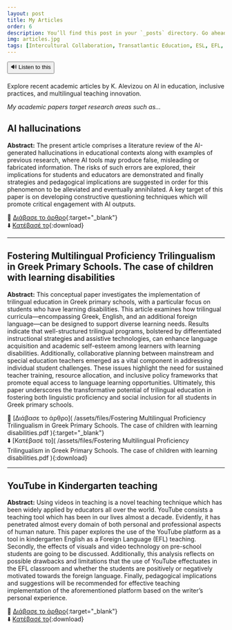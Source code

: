```yaml
---
layout: post
title: My Articles
order: 6
description: You’ll find this post in your `_posts` directory. Go ahead and edit it and re-build the site to see your changes.
img: articles.jpg
tags: [Intercultural Collaboration, Transatlantic Education, ESL, EFL, Inclusive Practices, AI in Education, Multilingualism, Educational Innovation, Teacher Exchange, EdTech]
---
```


<div style="display: flex; gap: 10px; margin-bottom: 20px;">
  <button id="tts-btn" onclick="toggleRead()" style="cursor: pointer;">🔊 Listen to this</button>
</div>

 Explore recent academic articles by K. Alevizou on AI in education, inclusive practices, and multilingual teaching innovation.

<p><em>My academic papers target research areas such as…</em></p>


## AI hallucinations

**Abstract:** The present article comprises a literature review of the AI-generated hallucinations in 
educational contexts along with examples of previous research, where AI tools may 
produce false, misleading or fabricated information. The risks of such errors are 
explored, their implications for students and educators are demonstrated and finally 
strategies and pedagogical implications are suggested in order for this phenomenon to 
be alleviated and eventually annihilated. A key target of this paper is on developing 
constructive questioning techniques which will promote critical engagement with AI 
outputs.  

📄 [Διάβασε το άρθρο]( /assets/files/AI%20hallucinations.pdf ){:target="_blank"}  
⬇️ [Κατέβασέ το]( /assets/files/AI%20hallucinations.pdf ){:download}

---

## Fostering Multilingual Proficiency Trilingualism in Greek Primary Schools. The case of children with learning disabilities


**Abstract:** This conceptual paper investigates the implementation of trilingual education in 
Greek primary schools, with a particular focus on students who have learning 
disabilities. This article examines how trilingual curricula—encompassing Greek, 
English, and an additional foreign language—can be designed to support diverse 
learning needs. Results indicate that well-structured trilingual programs, bolstered by 
differentiated instructional strategies and assistive technologies, can enhance language 
acquisition and academic self-esteem among learners with learning disabilities. 
Additionally, collaborative planning between mainstream and special education 
teachers emerged as a vital component in addressing individual student challenges. 
These issues highlight the need for sustained teacher training, resource allocation, and 
inclusive policy frameworks that promote equal access to language learning 
opportunities. Ultimately, this paper underscores the transformative potential of 
trilingual education in fostering both linguistic proficiency and social inclusion for all 
students in Greek primary schools. 


📄 [Διάβασε το άρθρο]( /assets/files/Fostering Multilingual Proficiency Trilingualism in Greek Primary Schools. The case of children with learning disabilities.pdf ){:target="_blank"}  
⬇️ [Κατέβασέ το]( /assets/files/Fostering Multilingual Proficiency Trilingualism in Greek Primary Schools. The case of children with learning disabilities.pdf ){:download}

---

## YouTube in Kindergarten teaching


**Abstract:** Using videos in teaching is a novel teaching technique which has been widely applied by educators all 
over the world.  YouTube consists a teaching tool which has been in our lives almost a decade. Evidently, 
it has penetrated almost every domain of both personal and professional aspects of human nature. This 
paper explores the use of the YouTube platform as a tool in kindergarten English as a Foreign Language 
(EFL) teaching. Secondly, the effects of visuals and video technology on pre-school students are going to 
be discussed. Additionally, this analysis reflects on possible drawbacks and limitations that the use of 
YouTube effectuates in the EFL classroom and whether the students are positively or negatively 
motivated towards the foreign language. Finally, pedagogical implications and suggestions will be 
recommended for effective teaching implementation of the aforementioned platform based on the 
writer’s personal experience. 


📄 [Διάβασε το άρθρο]( /assets/files/YouTube%20in%20Kindergarten%20teaching.pdf ){:target="_blank"}  
⬇️ [Κατέβασέ το]( /assets/files/YouTube%20in%20Kindergarten%20teaching.pdf ){:download}



<script src="{{ site.baseurl }}/assets/js/tts.js"></script>
